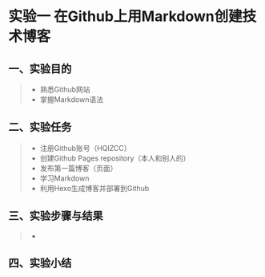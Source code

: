 # 实验一 在Github上用Markdown创建技术博客


## 一、实验目的
> * 熟悉Github网站
> * 掌握Markdown语法


## 二、实验任务
> * 注册Github账号（HQIZCC）
> * 创建Github Pages repository（本人和别人的）
> * 发布第一篇博客（页面）
> * 学习Markdown
> *	利用Hexo生成博客并部署到Github


## 三、实验步骤与结果
>*


## 四、实验小结
